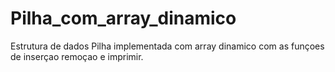 # Pilha_com_array_dinamico
Estrutura de dados Pilha implementada com array dinamico com as funçoes de inserçao remoçao e imprimir.
